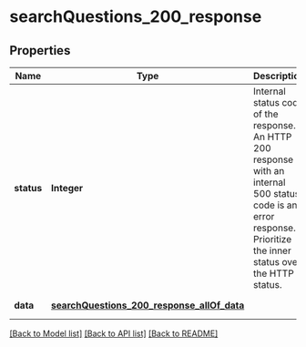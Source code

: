 # searchQuestions_200_response
## Properties

| Name | Type | Description | Notes |
|------------ | ------------- | ------------- | -------------|
| **status** | **Integer** | Internal status code of the response. An HTTP 200 response with an internal 500 status code is an error response. Prioritize the inner status over the HTTP status. | [default to null] |
| **data** | [**searchQuestions_200_response_allOf_data**](searchQuestions_200_response_allOf_data.md) |  | [default to null] |

[[Back to Model list]](../README.md#documentation-for-models) [[Back to API list]](../README.md#documentation-for-api-endpoints) [[Back to README]](../README.md)

